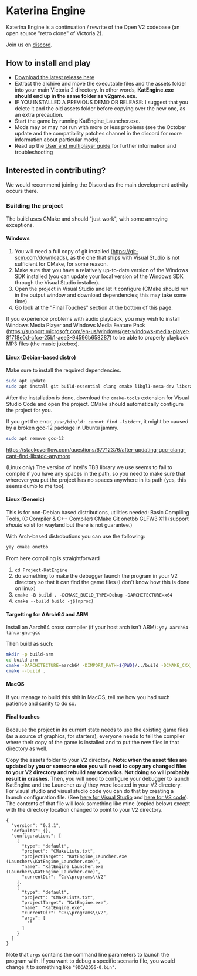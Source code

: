 # Katerina Engine

Katerina Engine is a continuation / rewrite of the Open V2 codebase (an open source "retro clone" of Victoria 2).

Join us on [discord](https://discord.gg/3WNyk7SWvf).

## How to install and play
- [Download the latest release here](https://github.com/Nivaturimika/Katerina-Engine/releases)
- Extract the archive and move the executable files and the assets folder into your main Victoria 2 directory. In other words, **KatEngine.exe should end up in the same folder as v2game.exe**.
- IF YOU INSTALLED A PREVIOUS DEMO OR RELEASE: I suggest that you delete it and the old assets folder before copying over the new one, as an extra precaution.
- Start the game by running KatEngine_Launcher.exe.
- Mods may or may not run with more or less problems (see the October update and the compatibility patches channel in the discord for more information about particular mods).
- Read up the [User and multiplayer guide](https://github.com/Nivaturimika/Katerina-Engine/blob/main/docs/user_guide.md) for further information and troubleshooting

## Interested in contributing?

We would recommend joining the Discord as the main development activity occurs there.

### Building the project

The build uses CMake and should "just work", with some annoying exceptions.

#### Windows

1. You will need a full copy of git installed (https://git-scm.com/downloads), as the one that ships with Visual Studio is not sufficient for CMake, for some reason.
2. Make sure that you have a relatively up-to-date version of the Windows SDK installed (you can update your local version of the Windows SDK through the Visual Studio installer).
3. Open the project in Visual Studio and let it configure (CMake should run in the output window and download dependencies; this may take some time).
4. Go look at the "Final Touches" section at the bottom of this page.

If you experience problems with audio playback, you may wish to install Windows Media Player and Windows Media Feature Pack (https://support.microsoft.com/en-us/windows/get-windows-media-player-81718e0d-cfce-25b1-aee3-94596b658287) to be able to properly playback MP3 files (the music jukebox).

#### Linux (Debian-based distro)

Make sure to install the required dependencies.

```bash
sudo apt update
sudo apt install git build-essential clang cmake libgl1-mesa-dev libxrandr-dev libxinerama-dev libxcursor-dev libxi-dev libicu-dev
```

After the installation is done, download the `cmake-tools` extension for Visual Studio Code and open the project. CMake should automatically configure the project for you.

If you get the error, `/usr/bin/ld: cannot find -lstdc++`, it might be caused by a broken gcc-12 package in Ubuntu jammy.
```bash
sudo apt remove gcc-12
```
https://stackoverflow.com/questions/67712376/after-updating-gcc-clang-cant-find-libstdc-anymore

(Linux only) The version of Intel's TBB library we use seems to fail to compile if you have any spaces in the path, so you need to make sure that wherever you put the project has no spaces anywhere in its path (yes, this seems dumb to me too).

#### Linux (Generic)

This is for non-Debian based distributions, utilities needed:
Basic Compiling Tools, (C Compiler & C++ Compiler)
CMake
Git
onetbb
GLFW3
X11 (support *should* exist for wayland but there is not guarantee.)

With Arch-based distrobutions you can use the following:
```bash
yay cmake onetbb
```

From here compiling is straightforward
1. `cd Project-KatEngine`
2. do something to make the debugger launch the program in your V2 directory so that it can find the game files (I don't know how this is done on linux)
4. `cmake -B build . -DCMAKE_BUILD_TYPE=Debug -DARCHITECTURE=x64`
5. `cmake --build build -j$(nproc)`

#### Targetting for AArch64 and ARM

Install an Aarch64 cross compiler (if your host arch isn't ARM):
`yay aarch64-linux-gnu-gcc`

Then build as such:
```sh
mkdir -p build-arm
cd build-arm
cmake -DARCHITECTURE=aarch64 -DIMPORT_PATH=${PWD}/../build -DCMAKE_CXX_COMPILER=aarch64-linux-gnu-gcc -DCMAKE_C_COMPILER=aarch64-linux-gnu-gcc ..
cmake --build .
```

#### MacOS

If you manage to build this shit in MacOS, tell me how you had such patience and sanity to do so.

#### Final touches

Because the project in its current state needs to use the existing game files (as a source of graphics, for starters), everyone needs to tell the compiler where their copy of the game is installed and to put the new files in that directory as well.

Copy the assets folder to your V2 directory. **Note: when the asset files are updated by you or someone else you will need to copy any changed files to your V2 directory and rebuild any scenarios. Not doing so will probably result in crashes**. Then, you will need to configure your debugger to launch KatEngine and the Launcher *as if* they were located in your V2 directory. For visual studio and visual studio code you can do that by creating a launch configuration file. (See [here for Visual Studio](https://learn.microsoft.com/en-us/visualstudio/ide/customize-build-and-debug-tasks-in-visual-studio?view=vs-2022) and [here for VS code](https://code.visualstudio.com/docs/cpp/launch-json-reference)). The contents of that file will look something like mine (copied below) except with the directory location changed to point to your V2 directory.

```
{
  "version": "0.2.1",
  "defaults": {},
  "configurations": [
    {
      "type": "default",
      "project": "CMakeLists.txt",
      "projectTarget": "KatEngine_Launcher.exe (Launcher\\KatEngine_Launcher.exe)",
      "name": "KatEngine_Launcher.exe (Launcher\\KatEngine_Launcher.exe)",
      "currentDir": "C:\\programs\\V2"
    },
    {
      "type": "default",
      "project": "CMakeLists.txt",
      "projectTarget": "KatEngine.exe",
      "name": "KatEngine.exe",
      "currentDir": "C:\\programs\\V2",
      "args": [
        ""
      ]
    }
  ]
}
```

Note that `args` contains the command line parameters to launch the program with. If you want to debug a specific scenario file, you would change it to something like `"9DCA2D56-0.bin"`.
